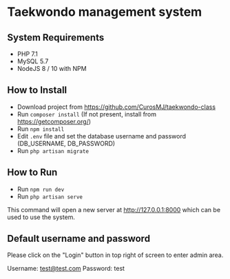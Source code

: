 # Taekwondo management system

## System Requirements

- PHP 7.1
- MySQL 5.7
- NodeJS 8 / 10 with NPM

## How to Install

- Download project from https://github.com/CurosMJ/taekwondo-class 
- Run `composer install` (If not present, install from https://getcomposer.org/)
- Run `npm install`
- Edit `.env` file and set the database username and password (DB_USERNAME, DB_PASSWORD)
- Run `php artisan migrate`


## How to Run

- Run `npm run dev`
- Run `php artisan serve`

This command will open a new server at http://127.0.0.1:8000 which can be used to use the system.

## Default username and password

Please click on the "Login" button in top right of screen to enter admin area.

Username: test@test.com
Password: test